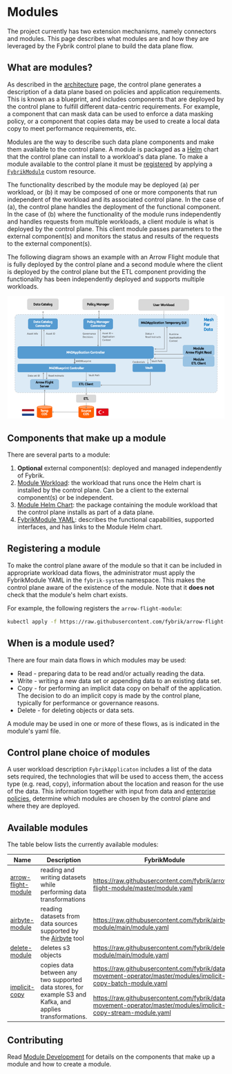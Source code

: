 # Modules

The project currently has two extension mechanisms, namely connectors and modules. 
This page describes what modules are and how they are leveraged by the Fybrik control plane to build the data plane flow.  

## What are modules?

As described in the [architecture](./architecture.md) page, the control plane generates a description of a data plane based on policies and application requirements. This is known as a blueprint, and includes components that are deployed by the control plane to fulfill different data-centric requirements.  For example, a component that can mask data can be used to enforce a data masking policy, or a component that copies data may be used to create a local data copy to meet performance requirements, etc. 

Modules are the way to describe such data plane components and make them available to the control plane. A module is packaged as a [Helm](https://helm.sh/) chart that the control plane can install to a workload's data plane. To make a module available to the control plane it must be [registered](#registering-a-module) by applying a [`FybrikModule`](../reference/crds.md#fybrikmodule) custom resource.

The functionality described by the module may be deployed (a) per workload, or (b) it may be composed of one or more components that run independent of the workload and its associated control plane.  In the case of (a), the control plane handles the deployment of the functional component. In the case of (b) where the functionality of the module runs independently and handles requests from multiple workloads, a client module is what is deployed by the control plane.  This client module passes parameters to the external component(s) and monitors the status and results of the requests to the external component(s). 
<!-- TODO: Add "which are declared as a dependencies in the module yaml"  when we support it-->

The following diagram shows an example with an Arrow Flight module that is fully deployed by the control plane and a second module where the client is deployed by the control plane but the ETL component providing the functionality has been independently deployed and supports multiple workloads.

![Example](../static/module_arch.png)

## Components that make up a module

There are several parts to a module:

1. **Optional** external component(s): deployed and managed independently of Fybrik.
1. [Module Workload](../contribute/modules.md#module-workload): the workload that runs once the Helm chart is installed by the control plane.
Can be a client to the external component(s) or be independent.
1. [Module Helm Chart](../contribute/modules.md#module-helm-chart): the package containing the module workload that the control plane installs as part of a data plane.
1. [FybrikModule YAML](../contribute/modules.md#fybrikmodule-yaml): describes the functional capabilities, supported interfaces, and has links to the Module Helm chart.

## Registering a module

To make the control plane aware of the module so that it can be included in appropriate workload data flows, the administrator must apply the FybrikModule YAML in the `fybrik-system` namespace.  This makes the control plane aware of the existence of the module.  Note that it **does not** check that the module's helm chart exists.

For example, the following registers the `arrow-flight-module`:
```bash
kubectl apply -f https://raw.githubusercontent.com/fybrik/arrow-flight-module/master/module.yaml -n fybrik-system
```

## When is a module used?

There are four main data flows in which modules may be used:

* Read - preparing data to be read and/or actually reading the data.
* Write - writing a new data set or appending data to an existing data set.
* Copy - for performing an implicit data copy on behalf of the application.  The decision to do an implicit copy is made by the control plane, typically for performance or governance reasons.
* Delete - for deleting objects or data sets.

A module may be used in one or more of these flows, as is indicated in the module's yaml file.

## Control plane choice of modules

A user workload description `FybrikApplicaton` includes a list of the data sets required, the technologies that will be used to access them, the access type (e.g. read, copy), information about the location and reason for the use of the data.  This information together with input from data and [enterprise policies](config-policies.md), determine which modules are chosen by the control plane and where they are deployed. 

## Available modules

The table below lists the currently available modules:

Name | Description | FybrikModule | Prerequisite
---  | ---         | ---       | ---
[arrow-flight-module](https://github.com/fybrik/arrow-flight-module) | reading and writing datasets while performing data transformations | https://raw.githubusercontent.com/fybrik/arrow-flight-module/master/module.yaml |
[airbyte-module](https://github.com/fybrik/airbyte-module) | reading datasets from data sources supported by the [Airbyte](https://airbyte.com) tool | https://raw.githubusercontent.com/fybrik/airbyte-module/main/module.yaml |
[delete-module](https://github.com/fybrik/delete-module) | deletes s3 objects | https://raw.githubusercontent.com/fybrik/delete-module/main/module.yaml |
[implicit-copy](https://github.com/fybrik/mover) | copies data between any two supported data stores, for example S3 and Kafka, and applies transformations. | https://raw.githubusercontent.com/fybrik/data-movement-operator/master/modules/implicit-copy-batch-module.yaml<br> <br>https://raw.githubusercontent.com/fybrik/data-movement-operator/master/modules/implicit-copy-stream-module.yaml | [`FybrikStorageAccount`](../../reference/crds#fybrikstorageaccount) resource deployed in the control plane namespace to hold the details of the storage which is used by the module for coping the data.

## Contributing

Read  [Module Development](../contribute/modules.md) for details on the components that make up a module and how to create a module.
